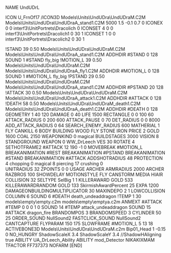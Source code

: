 NAME UndUDrL

ICON U_FrnOf17
/ICON3D Models\Units\UndUDra\UndUDraM.C2M Models\Units\UndUDra\UndUDraA_stand1.C2M 5000 1.5 -0.1 0.7 0 
ICONEX 0 0 interf3\UnitPortrets\Dracolich 0
ICONSET 4 0 0 interf3\UnitPortrets\Dracolich1 0 30 1
ICONSET 1 0 0 interf3\UnitPortrets\Dracolich2 0 30 1

!STAND         39 0.50 Models\Units\UndUDra\UndUDraM.C2M Models\Units\UndUDra\UndUDraA_stand1.C2M
ADDHDIR #STAND 0 128
SOUND 1 #STAND fly_big
!MOTION_L      39 0.50 Models\Units\UndUDra\UndUDraM.C2M Models\Units\UndUDra\UndUDraA_fly1.C2M
ADDHDIR #MOTION_L 0 128
SOUND 1 #MOTION_L fly_big
!PSTAND        29 0.50 Models\Units\UndUDra\UndUDraM.C2M Models\Units\UndUDra\UndUDraA_stand1.C2M
ADDHDIR #PSTAND 20 128 
!ATTACK        30 0.50 Models\Units\UndUDra\UndUDraM.C2M Models\Units\UndUDra\UndUDraA_attack1.C2M
ADDHDIR #ATTACK 0 128
!DEATH         58 0.50 Models\Units\UndUDra\UndUDraM_death1.C2M Models\Units\UndUDra\UndUDraA_death1.C2M
ADDHDIR #DEATH 0 128
GEOMETRY 1 40 120
DAMAGE   0 40
LIFE     1500
RECTANGLE 0 0 100 60
ATTACK_RADIUS 0 200 600
ATTACK_PAUSE 0 70
DET_RADIUS 0 0 8000
ADD_ATTACK_RADIUS 0 64
SEARCH_ENEMY_RADIUS 600
MATHERIAL 1 FLY
CANKILL 6 BODY BUILDING WOOD FLY STONE IRON
PRICE 2 GOLD 1600 COAL 2150
WEAPONKIND 0 magical
BUILDSTAGES 3000
VISION 8
STANDGROUND
WEAPON 0 WW_DrLeech
VES 30
ROTATE 4
SETHOTFRAME2 #ATTACK 12  190 -1 0
MOVEBREAK #MOTION_L
BREAKANIMATION #REST
BREAKANIMATION #PSTAND
BREAKANIMATION #STAND
BREAKANIMATION #ATTACK
ADDSHOTRADIUS 48
PROTECTION 4 chopping 0 magical 8 piercing 17 crushing 0         
UNITRADIUS 32
ZPOINTS 0 0
USAGE ARCHER
ARMRADIUS 		2000
ARCHER
RAZBROS 100
SHOWDELAY
MOTIONSTYLE FLY
CANSTORM
MEDIA HIAIR
COLLISION 32
SELTYPE SelBig 1 1
KILLERAWARD             GOLD 533
KILLERAWARDRANDOM       GOLD 133
SkirmishAwardPercent 25
EXPA 1200
DAMAGEONBUILDINGMULTIPLICATOR 30
MAXINDEPO 2 1
LOWCOLLISION
COLUMN 6
SOUND 6 #DEATH death_undeaddragon
!TEMP  1 30 models\empty\empty.c2m models\empty\emptya.c2m
ANMEXT #ATTACK #TEMP 0 0 0 1 0
SOUND 14 #TEMP attack_undeaddragon
SOUND 15 #ATTACK dragon_fire
BRANDOMPOS 3
BRANDOMSPEED 3
CYLINDER 50 25
ORDER_SOUND NullSound2
FASTCLICK_SOUND NullSound2
CANTCAPTURE
FLYPARAM 150 175
SLOWFRAME #MOTION_L 5 13 18
ACTIVEBONE3D Models\Units\UndUDra\UndUDraM.c2m Bip01_Head 1 -0.15 0
NO_HUNGRY
ShadowScaleX 3.4
ShadowScaleY 3.4
//ShadowHAligning true
ABILITY UA_DrLeech_Ability
ABILITY mod_Detector
NIKAKIXMAM
TFACTOR FF737373
NOFARM
[END]
